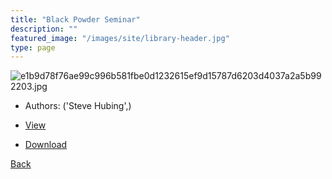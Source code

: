 ```yaml
---
title: "Black Powder Seminar"
description: ""
featured_image: "/images/site/library-header.jpg"
type: page
---
```


![e1b9d78f76ae99c996b581fbe0d1232615ef9d15787d6203d4037a2a5b992203.jpg](https://drive.google.com/uc?export=view&id=19FqLTC9oogX5g0uD03ArzXvZJ0MCTln4)
* Authors: ('Steve Hubing',)
* [View](https://drive.google.com/uc?export=view&id=1aRSiDFvkM0YLC-VpG6UhSbgreNZGj7Oz)

* [Download](https://drive.google.com/uc?export=download&id=1aRSiDFvkM0YLC-VpG6UhSbgreNZGj7Oz)

[Back](http://localhost:1313/library/ebooks/
)